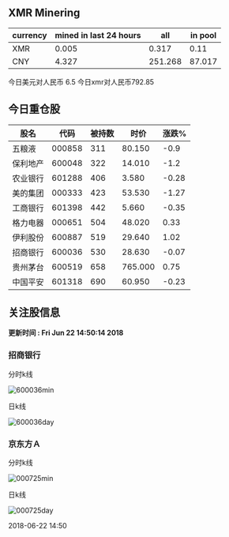 ## XMR Minering

|currency|mined in last 24 hours|all|in pool|
|---|---|---|---|
|XMR|0.005|0.317|0.11|
|CNY|4.327|251.268|87.017|

今日美元对人民币 6.5	今日xmr对人民币792.85


## 今日重仓股 

|股名|代码|被持数|时价|涨跌%|
|---|---|---|---|---|
|五粮液|000858|311|80.150|-0.9|
|保利地产|600048|322|14.010|-1.2|
|农业银行|601288|406|3.580|-0.28|
|美的集团|000333|423|53.530|-1.27|
|工商银行|601398|442|5.660|-0.35|
|格力电器|000651|504|48.020|0.33|
|伊利股份|600887|519|29.640|1.02|
|招商银行|600036|530|28.630|-0.07|
|贵州茅台|600519|658|765.000|0.75|
|中国平安|601318|690|60.950|-0.23|

## 关注股信息
**更新时间 : Fri Jun 22 14:50:14 2018**
### 招商银行 
分时k线

![600036min](http://image.sinajs.cn/newchart/min/n/sh600036.gif)

日k线

![600036day](http://image.sinajs.cn/newchart/daily/n/sh600036.gif)

### 京东方Ａ 
分时k线

![000725min](http://image.sinajs.cn/newchart/min/n/sz000725.gif)

日k线

![000725day](http://image.sinajs.cn/newchart/daily/n/sz000725.gif)

2018-06-22 14:50